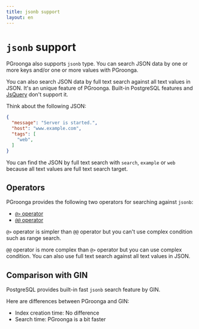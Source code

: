 ```yaml
---
title: jsonb support
layout: en
---
```


# `jsonb` support

PGroonga also supports `jsonb` type. You can search JSON data by one or more keys and/or one or more values with PGroonga.

You can also search JSON data by full text search against all text values in JSON. It's an unique feature of PGroonga. Built-in PostgreSQL features and [JsQuery](https://github.com/postgrespro/jsquery) don't support it.

Think about the following JSON:

```json
{
  "message": "Server is started.",
  "host": "www.example.com",
  "tags": [
    "web",
  ]
}
```

You can find the JSON by full text search with `search`, `example` or `web` because all text values are full text search target.

## Operators

PGroonga provides the following two operators for searching against `jsonb`:

  * [`@>` operator](operators/jsonb-contain.html)
  * [`@@` operator](operators/jsonb-query.html)

`@>` operator is simpler than `@@` operator but you can't use complex condition such as range search.

`@@` operator is more complex than `@>` operator but you can use complex condition. You can also use full text search against all text values in JSON.

## Comparison with GIN

PostgreSQL provides built-in fast `jsonb` search feature by GIN.

Here are differences between PGroonga and GIN:

  * Index creation time: No difference
  * Search time: PGroonga is a bit faster
